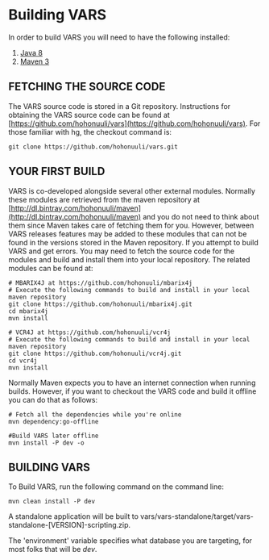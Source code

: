 # Building VARS

In order to build VARS you will need to have the following installed:

1. [Java 8](http://www.oracle.com/technetwork/java/javase/downloads/jdk8-downloads-2133151.html)
2. [Maven 3](http://maven.apache.org)
	

## FETCHING THE SOURCE CODE

The VARS source code is stored in a Git repository. Instructions for obtaining the VARS source code can be found at [https://github.com/hohonuuli/vars](https://github.com/hohonuuli/vars). 
For those familiar with hg, the checkout command is:
    
    git clone https://github.com/hohonuuli/vars.git
    
## YOUR FIRST BUILD

VARS is co-developed alongside several other external modules. Normally these modules are retrieved from the maven repository at [http://dl.bintray.com/hohonuuli/maven](http://dl.bintray.com/hohonuuli/maven) and you do not need to think about them since Maven takes care of fetching them for you. However, between VARS releases features may be added to these modules that can not be found in the versions stored in the Maven repository. If you attempt to build VARS and get errors. You may need to fetch the source code for  the modules and build and install them into your local repository. The related modules can be found at:

    # MBARIX4J at https://github.com/hohonuuli/mbarix4j
    # Execute the following commands to build and install in your local maven repository
    git clone https://github.com/hohonuuli/mbarix4j.git
    cd mbarix4j
    mvn install
    
    # VCR4J at https://github.com/hohonuuli/vcr4j
    # Execute the following commands to build and install in your local maven repository
    git clone https://github.com/hohonuuli/vcr4j.git
    cd vcr4j
    mvn install

    
Normally Maven expects you to have an internet connection when running builds. However, if you want to checkout the VARS code and build it offline you can do that as follows:

    # Fetch all the dependencies while you're online
    mvn dependency:go-offline
    
    #Build VARS later offline 
    mvn install -P dev -o
    
## BUILDING VARS
	
To Build VARS, run the following command on the command line:

	mvn clean install -P dev

A standalone application will be built to vars/vars-standalone/target/vars-standalone-[VERSION]-scripting.zip.

The 'environment' variable specifies what database you are targeting, for most folks that will be _dev_.


